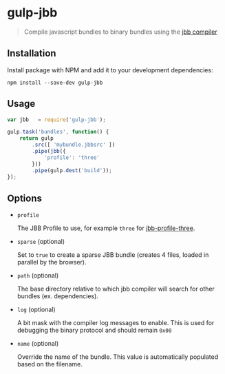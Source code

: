 # gulp-jbb

> Compile javascript bundles to binary bundles using the [jbb compiler](https://github.com/wavesoft/jbb)

## Installation

Install package with NPM and add it to your development dependencies:

    npm install --save-dev gulp-jbb

## Usage

```javascript
var jbb   = require('gulp-jbb');

gulp.task('bundles', function() {
    return gulp
        .src([ 'mybundle.jbbsrc' ])
        .pipe(jbb({
            'profile': 'three'
        }))
        .pipe(gulp.dest('build'));
});
```

## Options

- `profile`

    The JBB Profile to use, for example `three` for [jbb-profile-three](https://github.com/wavesoft/jbb-profile-three).

- `sparse` (optional)

    Set to `true` to create a sparse JBB bundle (creates 4 files, loaded in parallel by the browser).

- `path` (optional)

    The base directory relative to which jbb compiler will search for other bundles (ex. dependencies).

- `log` (optional)
    
    A bit mask with the compiler log messages to enable. This is used for debugging the binary protocol and should remain `0x00`

- `name` (optional)
    
    Override the name of the bundle. This value is automatically populated based on the filename.


